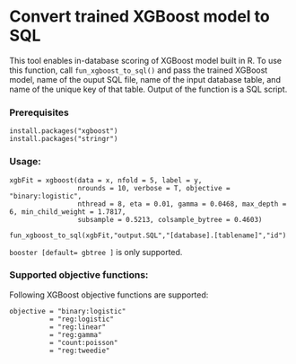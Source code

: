 # Convert trained XGBoost model to SQL

This tool enables in-database scoring of XGBoost model built in R. To use this function, call `fun_xgboost_to_sql()` and pass the trained XGBoost model, name of the ouput SQL file, name of the input database table, and name of the unique key of that table. Output of the function is a SQL script.

### Prerequisites

```
install.packages("xgboost")
install.packages("stringr")
```

### Usage:

```
xgbFit = xgboost(data = x, nfold = 5, label = y, 
                 nrounds = 10, verbose = T, objective = "binary:logistic", 
                 nthread = 8, eta = 0.01, gamma = 0.0468, max_depth = 6, min_child_weight = 1.7817, 
                 subsample = 0.5213, colsample_bytree = 0.4603)
                 
fun_xgboost_to_sql(xgbFit,"output.SQL","[database].[tablename]","id")
```
`booster [default= gbtree ]` is only supported.
### Supported objective functions:

Following XGBoost objective functions are supported:
```
objective = "binary:logistic"
          = "reg:logistic"
          = "reg:linear"
          = "reg:gamma"
          = "count:poisson"
          = "reg:tweedie"
```
